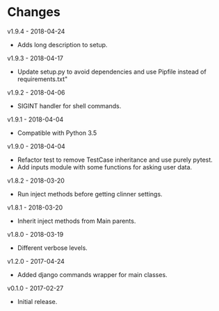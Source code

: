 # Changes
v1.9.4 - 2018-04-24
 * Adds long description to setup.

v1.9.3 - 2018-04-17
 * Update setup.py to avoid dependencies and use Pipfile instead of requirements.txt"

v1.9.2 - 2018-04-06
 * SIGINT handler for shell commands.

v1.9.1 - 2018-04-04
 * Compatible with Python 3.5

v1.9.0 - 2018-04-04
 * Refactor test to remove TestCase inheritance and use purely pytest.
 * Add inputs module with some functions for asking user data.

v1.8.2 - 2018-03-20
 * Run inject methods before getting clinner settings.

v1.8.1 - 2018-03-20
 * Inherit inject methods from Main parents.

v1.8.0 - 2018-03-19
 * Different verbose levels.

v1.2.0 - 2017-04-24
 * Added django commands wrapper for main classes.

v0.1.0 - 2017-02-27
 * Initial release.
